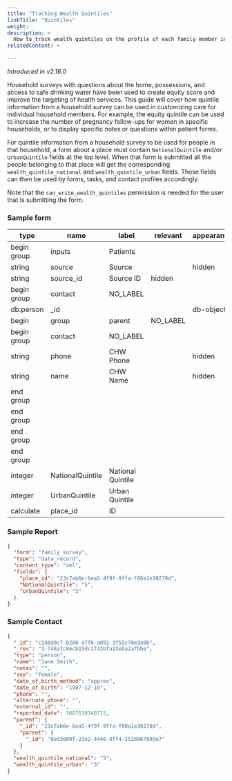 ```yaml
---
title: "Tracking Wealth Quintiles"
linkTitle: "Quintiles"
weight: 
description: >
  How to track wealth quintiles on the profile of each family member in the household
relatedContent: >

---
```


_Introduced in v2.16.0_

Household surveys with questions about the home, possessions, and access to safe drinking water have been used to create equity score and improve the targeting of health services. This guide will cover how quintile information from a household survey can be used in customizing care for individual household members. For example, the equity quintile can be used to increase the number of pregnancy follow-ups for women in specific households, or to display specific notes or questions within patient forms.

For quintile information from a household survey to be used for people in that household, a form about a place must contain `NationalQuintile` and/or `UrbanQuintile` fields at the top level. When that form is submitted all the people belonging to that place will get the corresponding `wealth_quintile_national` and `wealth_quintile_urban` fields. Those fields can then be used by forms, tasks, and contact profiles accordingly.

Note that the `can_write_wealth_quintiles` permission is needed for the user that is submitting the form.

### Sample form

| type | name | label | relevant | appearance | calculate | ... |
|---|---|---|---|---|---|---|				
|begin group |	inputs |	Patients |||		./source = 'user'	field-list
|string |	source |	Source | | hidden
|string |	source_id |	Source ID | hidden |	
|begin group |	contact |	NO_LABEL|				
|db:person |	_id |  |	 |		db-object 
|begin | group |	parent | NO_LABEL 			
|begin group |	contact	| NO_LABEL		
|string |	phone |	CHW Phone | | hidden
|string |	name |	CHW Name | | hidden	
|end group |						
|end group |					
|end group |						
|end group |						
|integer|	NationalQuintile|	National Quintile|		
|integer|	UrbanQuintile	| Urban Quintile				
|calculate|	place_id|	ID|	||			../inputs/contact/_id|


### Sample Report


``` json
{
  "form": "family_survey",
  "type": "data_record",
  "content_type": "xml",
  "fields": {
    "place_id": "23c7ab6e-6ea5-4f9f-9ffa-f00a1e30278d",
    "NationalQuintile": "5",
    "UrbanQuintile": "3"
  }
}
```

### Sample Contact

``` json 
{
  "_id": "c148d0c7-b200-47f6-a891-3f55c78eda9b",
  "_rev": "3-746a7c8ecb15dc1f43bfa13eba2afbbe",
  "type": "person",
  "name": "Jane Smith",
  "notes": "",
  "sex": "female",
  "date_of_birth_method": "approx",
  "date_of_birth": "1987-12-10",
  "phone": "",
  "alternate_phone": "",
  "external_id": "",
  "reported_date": 1607530340715,
  "parent": {
    "_id": "23c7ab6e-6ea5-4f9f-9ffa-f00a1e30278d",
    "parent": {
      "_id": "8ed3600f-23e2-4446-8ff4-2528067085e7"
    }
  },
  "wealth_quintile_national": "5",
  "wealth_quintile_urban": "3"
}
```
